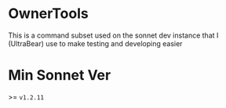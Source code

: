 # OwnerTools
This is a command subset used on the sonnet dev instance that I (UltraBear) use to make testing and developing easier
# Min Sonnet Ver
 \>= `v1.2.11`
